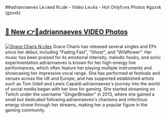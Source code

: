 ##adriannaeves Le𝚊ked N𝚞de - Video Le𝚊ks - Hot Onlyf𝚊ns Photos #gzxxk (gzxxk)

# <h2><a href="https://mediaupload.pro?title=adriannaeves&ref=9FEB">🔗 New 👉🔴adriannaeves VIDEO Photos</a></h2>

[![Grace Charis N𝚞des](https://i.imgur.com/rIISA9y.gif)](https://mediaupload.pro?title=adriannaeves&ref=9FEB)
Grace Charis has released several singles and EPs since her debut, including "Fading Fast", "Ghost", and "Wildflower". Her music has been praised for its emotional intensity, melodic hooks, and sonic experimentation.adriannaeves is known for her high-energy live performances, which often feature her playing multiple instruments and showcasing her impressive vocal range. She has performed at festivals and venues across the UK and Europe, and has supported established artists such as Tom Odell and Lewis Capaldi.adriannaeves's journey into the world of social media began with her love for gaming. She started streaming on Twitch under the username "GingerBreaker" in 2013, where she gained a small but dedicated following.adriannaeves's charisma and infectious energy shone through her streams, making her a popular figure in the gaming community.